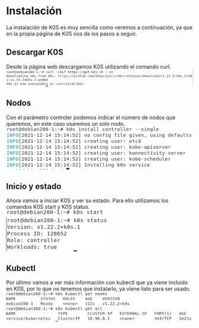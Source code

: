 # Instalación  

La instalación de K0S es muy sencilla como veremos a continuación, ya que en la propia página de K0S nos da los pasos a seguir.  

## Descargar K0S  
Desde la página web descargamos K0S utilizando el comando curl.  
![a](https://github.com/anamontejo95/Instalaci-n-K0S-en-remoto/blob/main/imagenes/Captura1.PNG)  

## Nodos  
Con el parámetro controler podemos indicar el número de nodos que queremos, en este caso usaremos un solo nodo.  
![a](https://github.com/anamontejo95/Instalaci-n-K0S-en-remoto/blob/main/imagenes/Captura2.PNG)  

## Inicio y estado  
Ahora vamos a iniciar K0S y ver su estado. Para ello utilizamos los comandos K0S start y K0S status.  
![a](https://github.com/anamontejo95/Instalaci-n-K0S-en-remoto/blob/main/imagenes/Captura3.PNG)  
![a](https://github.com/anamontejo95/Instalaci-n-K0S-en-remoto/blob/main/imagenes/Captura4.PNG)  

## Kubectl  
Por último vamos a ver más información con kubectl que ya viene incluido en K0S, por lo que no tenemos que instalarlo, ya viene listo para ser usado.  
![a](https://github.com/anamontejo95/Instalaci-n-K0S-en-remoto/blob/main/imagenes/Captura5.PNG)
